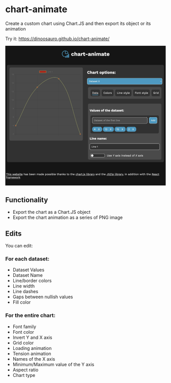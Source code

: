 # chart-animate

Create a custom chart using Chart.JS and then export its object or its animation

Try it: https://dinoosauro.github.io/chart-animate/

![Landing image](image.png)

## Functionality

- Export the chart as a Chart.JS object
- Export the chart animation as a series of PNG image

## Edits

You can edit:

### For each dataset:

- Dataset Values
- Dataset Name
- Line/border colors
- Line width
- Line dashes
- Gaps between nullish values
- Fill color

### For the entire chart:

- Font family
- Font color
- Invert Y and X axis
- Grid color
- Loading animation
- Tension animation
- Names of the X axis
- Minimum/Maximum value of the Y axis
- Aspect ratio
- Chart type
